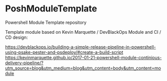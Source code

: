 # PoshModuleTemplate
Powershell Module Template repository

Template module based on Kevin Marquette / DevBlackOps Module and CI / CD design:

https://devblackops.io/building-a-simple-release-pipeline-in-powershell-using-psake-pester-and-psdeploy/#create-a-build-script
https://kevinmarquette.github.io/2017-01-21-powershell-module-continious-delivery-pipeline/?utm_source=blog&utm_medium=blog&utm_content=body&utm_content=module

